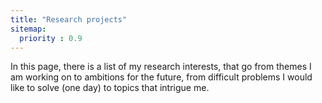 ```yaml
---
title: "Research projects"
sitemap:
  priority : 0.9
---
```


In this page, there is a list of my research interests, that go from themes I am working on to ambitions for the future, from difficult problems I would like to solve (one day) to topics that intrigue me.